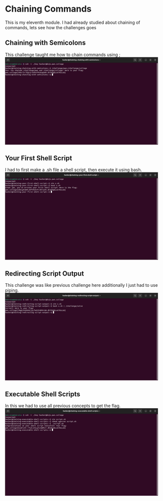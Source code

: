 # Chaining Commands
This is my eleventh module. I had already studied about chaining of commands, lets see how the challenges goes

## Chaining with Semicolons
This challenge taught me how to chain commands using ;
![COMMAND 77](screenshots/screenshot77.png)

## Your First Shell Script
I had to first make a .sh file a shell script, then execute it using bash.
![COMMAND 78](screenshots/screenshot78.png)

## Redirecting Script Output
This challenge was like previous challenge here additionally I just had to use piping.
![COMMAND 79](screenshots/screenshot79.png)

## Executable Shell Scripts
In this we had to use all previous concepts to get the flag.
![COMMAND 80](screenshots/screenshot80.png)

